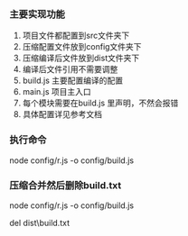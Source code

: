### 主要实现功能
1. 项目文件都配置到src文件夹下
2. 压缩配置文件放到config文件夹下
3. 压缩编译后文件放到dist文件夹下
4. 编译后文件引用不需要调整
5. build.js 主要配置编译的配置 
6. main.js 项目主入口
7. 每个模块需要在build.js 里声明，不然会报错
8. 具体配置详见参考文档

### 执行命令
node config/r.js -o config/build.js

### 压缩合并然后删除build.txt
node config/r.js -o config/build.js

del dist\build.txt